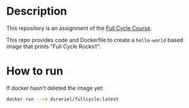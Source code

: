 # Description

This repository is an assignment of the [Full Cycle Course](https://curso.fullcycle.com.br/curso-fullcycle/).

This repo provides code and Dockerfile to create a `hello-world` based image that prints "Full Cycle Rocks!!".

# How to run
If docker hasn't deleted the image yet:
```bash
docker run --rm dsrariel/fullcycle:latest
```
